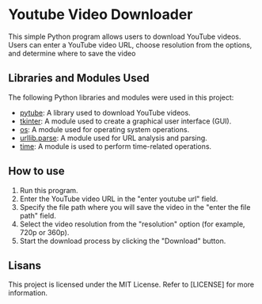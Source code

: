 # Youtube Video Downloader

This simple Python program allows users to download YouTube videos. Users can enter a YouTube video URL, choose resolution from the options, and determine where to save the video

## Libraries and Modules Used

The following Python libraries and modules were used in this project:

- [pytube](https://python-pytube.readthedocs.io/): A library used to download YouTube videos.
- [tkinter](https://docs.python.org/3/library/tkinter.html): A module used to create a graphical user interface (GUI).
- [os](https://docs.python.org/3/library/os.html): A module used for operating system operations.
- [urllib.parse](https://docs.python.org/3/library/urllib.parse.html): A module used for URL analysis and parsing.
- [time](https://docs.python.org/3/library/time.html): A module is used to perform time-related operations.

## How to use

1. Run this program.
2. Enter the YouTube video URL in the "enter youtube url" field.
3. Specify the file path where you will save the video in the "enter the file path" field.
4. Select the video resolution from the "resolution" option (for example, 720p or 360p).
5. Start the download process by clicking the "Download" button.

## Lisans

This project is licensed under the MIT License. Refer to [LICENSE] for more information.
